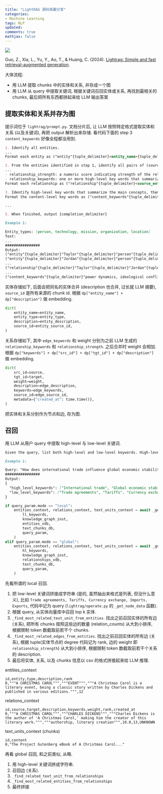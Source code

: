 ```yaml
---
title: "LightRAG 源码简要分享"
categories: 
- Machine Learning
tags: NLP
updated: 
comments: true
mathjax: false
---
```


![](https://shiina18.github.io/assets/posts/images/459972118268588.png)

Guo, Z., Xia, L., Yu, Y., Ao, T., & Huang, C. (2024). [Lightrag: Simple and fast retrieval-augmented generation](https://arxiv.org/abs/2410.05779).

大体流程:

- 用 LLM 提取 chunks 中的实体和关系, 并存成一个图
- 用 LLM 从 query 中提取关键词, 根据关键词召回实体或关系, 再找到最相关的 chunks, 最后把所有东西都拼起来给 LLM 输出答案

<!-- more -->

## 提取实体和关系并存为图

提示词位于 `lightrag/prompt.py`. 文档分片后, 让 LLM 按照特定格式提取实体和关系 (以及关键词), 再把 output 解析出来存储. 看代码下面的 step 3 `content_keywords` 好像全程都没用到.

```md
1. Identify all entities. 
...
Format each entity as ("entity"{tuple_delimiter}<entity_name>{tuple_delimiter}<entity_type>{tuple_delimiter}<entity_description>)

2. From the entities identified in step 1, identify all pairs of (source_entity, target_entity) that are *clearly related* to each other.
...
- relationship_strength: a numeric score indicating strength of the relationship between the source entity and target entity
- relationship_keywords: one or more high-level key words that summarize the overarching nature of the relationship, focusing on concepts or themes rather than specific details
Format each relationship as ("relationship"{tuple_delimiter}<source_entity>{tuple_delimiter}<target_entity>{tuple_delimiter}<relationship_description>{tuple_delimiter}<relationship_keywords>{tuple_delimiter}<relationship_strength>)

3. Identify high-level key words that summarize the main concepts, themes, or topics of the entire text. These should capture the overarching ideas present in the document.
Format the content-level key words as ("content_keywords"{tuple_delimiter}<high_level_keywords>)

...

5. When finished, output {completion_delimiter}
```

```md
Example 1:

Entity_types: [person, technology, mission, organization, location]
Text:
...
################
Output:
("entity"{tuple_delimiter}"Taylor"{tuple_delimiter}"person"{tuple_delimiter}"Taylor is portrayed with authoritarian certainty and shows a moment of reverence towards a device, indicating a change in perspective."){record_delimiter}
("entity"{tuple_delimiter}"Jordan"{tuple_delimiter}"person"{tuple_delimiter}"Jordan shares a commitment to discovery and has a significant interaction with Taylor regarding a device."){record_delimiter}
...
("relationship"{tuple_delimiter}"Taylor"{tuple_delimiter}"Jordan"{tuple_delimiter}"Taylor and Jordan interact directly regarding the device, leading to a moment of mutual respect and an uneasy truce."{tuple_delimiter}"conflict resolution, mutual respect"{tuple_delimiter}8){record_delimiter}
...
("content_keywords"{tuple_delimiter}"power dynamics, ideological conflict, discovery, rebellion"){completion_delimiter}
```

实体存储如下, 后面会把同名的实体合并 (description 也合并, 过长就 LLM 摘要), `source_id` 是所有来源的 chunk id. 根据 `dp["entity_name"] + dp["description"]` 做 embedding.

```py
dict(
    entity_name=entity_name,
    entity_type=entity_type,
    description=entity_description,
    source_id=entity_source_id,
)
```

关系存储如下, 其中 `edge_keywords` 和 weight 分别为之前 LLM 生成的 `relationship_keywords` 和 `relationship_strength`. 之后合并时 weight 会相加. 根据 `dp["keywords"] + dp["src_id"] + dp["tgt_id"] + dp["description"]` 做 embedding.

```py
dict(
    src_id=source,
    tgt_id=target,
    weight=weight,
    description=edge_description,
    keywords=edge_keywords,
    source_id=edge_source_id,
    metadata={"created_at": time.time()},
)
```

把实体和关系分别作为节点和边, 存为图.

## 召回

用 LLM 从用户 query 中提取 high-level 与 low-level 关键词.

```md
Given the query, list both high-level and low-level keywords. High-level keywords focus on overarching concepts or themes, while low-level keywords focus on specific entities, details, or concrete terms.
```

```md
Example 1:

Query: "How does international trade influence global economic stability?"
################
Output:
{
  "high_level_keywords": ["International trade", "Global economic stability", "Economic impact"],
  "low_level_keywords": ["Trade agreements", "Tariffs", "Currency exchange", "Imports", "Exports"]
}
```

```py
if query_param.mode == "local":
    entities_context, relations_context, text_units_context = await _get_node_data(
        ll_keywords,
        knowledge_graph_inst,
        entities_vdb,
        text_chunks_db,
        query_param,
    )
elif query_param.mode == "global":
    entities_context, relations_context, text_units_context = await _get_edge_data(
        hl_keywords,
        knowledge_graph_inst,
        relationships_vdb,
        text_chunks_db,
        query_param,
    )
```

先看所谓的 local 召回. 

1. 把 low-level 关键词拼接成字符串 (是的, 虽然抽出来格式是列表, 但没什么意义), 比如 `Trade agreements, Tariffs, Currency exchange, Imports, Exports`, 代码中记为 query (`lightrag/operate.py` 的 `_get_node_data` 函数).
2. 根据 query, 从实体向量库中召回 top k 实体.
3. `_find_most_related_text_unit_from_entities`. 找出之前召回实体的所有边 (关系), 把所有 chunks 按照这些边的数量 (relation_counts) 从大到小排序, 根据限制 token 数截取前若干个 chunks.
4. `_find_most_related_edges_from_entities`. 找出之前召回实体的所有边 (关系), 根据 tuple(实体节点的 degree 代码记为 rank, 边的 weight 即 `relationship_strength`) 从大到小排序, 根据限制 token 数截取前若干个关系的 description.
5. 最后将实体, 关系, 以及 chunks 信息以 csv 的格式拼接起来给 LLM 推理.

entities_context

```
id,entity,type,description,rank
0,"""A CHRISTMAS CAROL""","""EVENT""","""A Christmas Carol is a literary event, being a classic story written by Charles Dickens and published in various editions.""",12
```

relations_context

```
id,source,target,description,keywords,weight,rank,created_at
0,"""A CHRISTMAS CAROL""","""CHARLES DICKENS""","""Charles Dickens is the author of 'A Christmas Carol,' making him the creator of this literary work.""","""authorship, literary creation""",10.0,13,UNKNOWN
```

text_units_context (chunks)

```
id,content
0,"The Project Gutenberg eBook of A Christmas Carol..."
```

再看 global 召回, 和之前类似, 从略. 

1. 用 high-level 关键词拼成字符串.
2. 召回边 (关系).
3. `_find_related_text_unit_from_relationships`
4. `_find_most_related_entities_from_relationships`
5. 最终拼接

